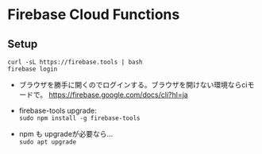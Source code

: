 Firebase Cloud Functions
====

Setup
----
```
curl -sL https://firebase.tools | bash
firebase login
```
* ブラウザを勝手に開くのでログインする。ブラウザを開けない環境ならciモードで。
  https://firebase.google.com/docs/cli?hl=ja

* firebase-tools upgrade:  
`sudo npm install -g firebase-tools`
  
*  npm も upgradeが必要なら...  
`sudo apt upgrade`
   


